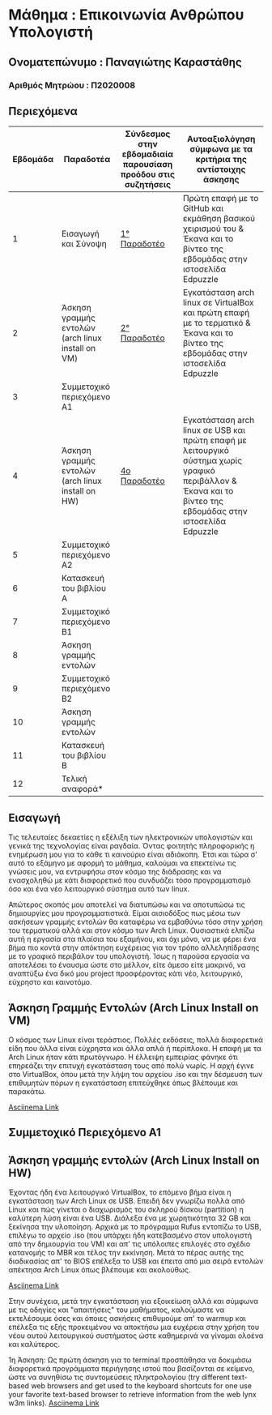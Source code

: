 # **Μάθημα : Επικοινωνία Ανθρώπου Υπολογιστή**

## Ονοματεπώνυμο : Παναγιώτης Καραστάθης

### Αριθμός Μητρώου : Π2020008

## Περιεχόμενα

| Εβδομάδα |Παραδοτέα | Σύνδεσμος στην εβδομαδιαία παρουσίαση προόδου στις συζητήσεις| Αυτοαξιολόγηση σύμφωνα με τα κριτήρια της αντίστοιχης άσκησης |
| --- | --- | --- | --- |
| 1 |  Εισαγωγή και Σύνοψη| [1° Παραδοτέο](https://github.com/p20kara/hci/tree/2020008/projects#%CE%B5%CE%B9%CF%83%CE%B1%CE%B3%CF%89%CE%B3%CE%AE) | Πρώτη επαφή με το GitHub και εκμάθηση βασικού χειρισμού του & Έκανα και το βίντεο της εβδομάδας στην ιστοσελίδα Edpuzzle |
| 2 | Άσκηση γραμμής εντολών (arch linux install on VM) | [2° Παραδοτέο](https://github.com/p20kara/hci/tree/2020008/projects#%CE%AC%CF%83%CE%BA%CE%B7%CF%83%CE%B7-%CE%B3%CF%81%CE%B1%CE%BC%CE%BC%CE%AE%CF%82-%CE%B5%CE%BD%CF%84%CE%BF%CE%BB%CF%8E%CE%BD-arch-linux-install-on-vm) |Εγκατάσταση arch linux σε VirtualBox και πρώτη επαφή με το τερματικό & Έκανα και το βίντεο της εβδομάδας στην ιστοσελίδα Edpuzzle  |
| 3 | Συμμετοχικό περιεχόμενο A1 | | |
| 4 | Άσκηση γραμμής εντολών (arch linux install on HW) | [4ο Παραδοτέο](https://github.com/p20kara/hci/blob/2020008/projects/README.md#%CE%AC%CF%83%CE%BA%CE%B7%CF%83%CE%B7-%CE%B3%CF%81%CE%B1%CE%BC%CE%BC%CE%AE%CF%82-%CE%B5%CE%BD%CF%84%CE%BF%CE%BB%CF%8E%CE%BD-arch-linux-install-on-hw) | Εγκατάσταση arch linux σε USB και πρώτη επαφή με λειτουργικό σύστημα χωρίς γραφικό περιβάλλον & Έκανα και το βίντεο της εβδομάδας στην ιστοσελίδα Edpuzzle |
| 5 | Συμμετοχικό περιεχόμενο A2 | | |
| 6 | Κατασκευή του βιβλίου Α | | |
| 7 | Συμμετοχικό περιεχόμενο B1 | | |
| 8 | Άσκηση γραμμής εντολών | | |
| 9 | Συμμετοχικό περιεχόμενο B2 | | |
| 10 | Άσκηση γραμμής εντολών | | |
| 11 | Κατασκευή του βιβλίου Β | | |
| 12 | Τελική αναφορά* | | |

## Εισαγωγή

Τις τελευταίες δεκαετίες η εξέλιξη των ηλεκτρονικών υπολογιστών και γενικά της τεχνολογίας είναι ραγδαία. Όντας φοιτητής πληροφορικής η ενημέρωση μου για το κάθε τι καινούριο είναι αδιάκοπη. Έτσι και τώρα σ' αυτό το εξάμηνο με αφορμή το μάθημα, καλούμαι να επεκτείνω τις γνώσεις μου, να εντρυφήσω στον κόσμο της διάδρασης και να ενασχοληθώ με κάτι διαφορετικό που συνδυάζει τόσο προγραμματισμό όσο και ένα νέο λειτουργικό σύστημα αυτό των linux. 

Απώτερος σκοπός μου αποτελεί να διατυπώσω και να αποτυπώσω τις δημιουργίες μου προγραμματιστικά. Είμαι αισιοδόξος πως μέσω των ασκήσεων γραμμής εντολών θα καταφέρω να εμβαθύνω τόσο στην χρήση του τερματικού αλλά και στον κόσμο των Arch Linux. Ουσιαστικά ελπίζω αυτή η εργασία στα πλαίσια του εξαμήνου, και όχι μόνο, να με φέρει ένα βήμα πιο κοντά στην απόκτηση ευχέρειας για τον τρόπο αλλεληπίδρασης με το γραφικό περιβάλον του υπολογιστή. Ίσως η παρούσα εργασία να αποτελέσει το έναυσμα ώστε στο μέλλον, είτε άμεσο είτε μακρινό, να αναπτύξω ένα δικό μου project προσφέροντας κάτι νέο, λειτουργικό, εύχρηστο και καινοτόμο.

## Άσκηση Γραμμής Εντολών (Arch Linux Install on VM)

Ο κόσμος των Linux είναι τεράστιος. Πολλές εκδόσεις, πολλά διαφορετικά είδη που άλλα είναι εύχρηστα και άλλα απλά ή περίπλοκα. Η επαφή με τα Arch Linux ήταν κάτι πρωτόγνωρο. Η έλλειψη εμπειρίας φάνηκε ότι επηρεάζει την επιτυχή εγκατάσταση τους από πολύ νωρίς. Η αρχή έγινε στο VirtualBox, όπου μετά την λήψη του αρχείου .iso και την δέσμευση των επιθυμητών πόρων η εγκατάσταση επιτεύχθηκε όπως βλέπουμε και παρακάτω.

[Asciinema Link](https://asciinema.org/a/3VoX4jDcLgw320I40ZOJXgAMc)

## Συμμετοχικό Περιεχόμενο Α1



## Άσκηση γραμμής εντολών (Arch Linux Install on HW) 

Έχοντας ήδη ένα λειτουργικό VirtualBox, το επόμενο βήμα είναι η εγκατάσταση των Arch Linux σε USB. Επειδή δεν γνωρίζω πολλά από Linux και πώς γίνεται ο διαχωρισμός του σκληρού δίσκου (partition) η καλύτερη λύση είναι ένα USB. Διάλεξα ένα με χωρητικότητα 32 GB και ξεκίνησα την υλοποίηση. Αρχικά με το πρόγραμμα Rufus εντοπίζω το USB, επιλέγω το αρχείο .iso (που υπάρχει ήδη κατεβασμένο στον υπολογιστή από την δημιουργία του VM) και απ' τις υπόλοιπες επιλογές στο σχέδιο κατανομής το MBR και τέλος την εκκίνηση. Μετά το πέρας αυτής της διαδικασίας απ' το BIOS επέλεξα το USB και έπειτα από μια σειρά εντολών απέκτησα Arch Linux όπως βλέπουμε και ακολούθως.

[Asciinema Link](https://asciinema.org/a/7uhcdMcWOI41Eq5QR8dxk26Hu)

Στην συνέχεια, μετά την εγκατάσταση για εξοικείωση αλλά και σύμφωνα με τις οδηγίες και "απαιτήσεις" του μαθήματος, καλούμαστε να εκτελέσουμε όσες και όποιες ασκήσεις επιθυμούμε απ' το warmup και επέλεξα τις εξής προκειμένου να αποκτήσω μια ευχέρεια στην χρήση του νέου αυτού λειτουργικού συστήματος ώστε καθημερινά να γίνομαι ολοένα και καλύτερος.

1η Άσκηση:
Ως πρώτη άσκηση για το terminal προσπάθησα να δοκιμάσω διαφορετικά προγράμματα περιήγησης ιστού που βασίζονται σε κείμενο, ώστε να συνηθίσω τις συντομεύσεις πληκτρολογίου (try different text-based web browsers and get used to the keyboard shortcuts for one	use your favorite text-based browser to retrieve information from the web	lynx w3m links).
[Asciinema Link](https://asciinema.org/a/CCzvtSwNnXaNFI8h8PRsWuc20)








 
